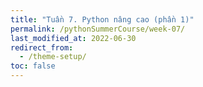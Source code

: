```yaml
---
title: "Tuần 7. Python nâng cao (phần 1)"
permalink: /pythonSummerCourse/week-07/
last_modified_at: 2022-06-30
redirect_from:
  - /theme-setup/
toc: false
---
```

